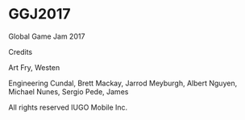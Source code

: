 # GGJ2017
Global Game Jam 2017

Credits

Art
Fry, Westen

Engineering
Cundal, Brett
Mackay, Jarrod
Meyburgh, Albert
Nguyen, Michael
Nunes, Sergio
Pede, James

All rights reserved IUGO Mobile Inc.
